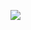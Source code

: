 ![](https://nekoblog.chairo.cc/NyanCat.gif)

<!-- ![](https://github-readme-stats.vercel.app/api?username=chairowell&show_icons=true) -->
<!-- ![](https://github-readme-stats.vercel.app/api/top-langs/?username=chairowell&layout=compact) -->
